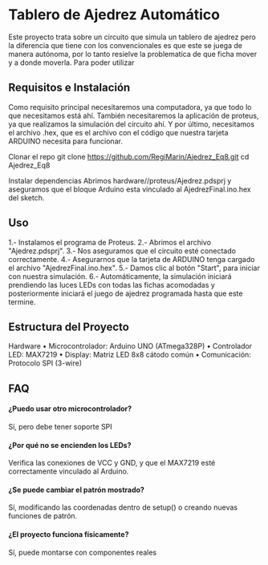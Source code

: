 # Tablero de Ajedrez Automático
Este proyecto trata sobre un circuito que simula un tablero de ajedrez pero la diferencia que tiene con los convencionales es que este se juega de manera autónoma, por lo tanto resielve la problematica de que ficha mover y a donde moverla.
Para poder utilizar

## Requisitos e Instalación

Como requisito principal necesitaremos una computadora, ya que todo lo que necesitamos está ahí. También necesitaremos la aplicación de proteus, ya que realizamos la simulación del circuito ahí. Y por último, necesitamos el archivo .hex, que es el archivo con el código que nuestra tarjeta ARDUINO necesita para funcionar.

Clonar el repo
git clone https://github.com/RegiMarin/Ajedrez_Eq8.git
cd Ajedrez_Eq8

Instalar dependencias 
Abrimos hardware//proteus/Ajedrez.pdsprj y aseguramos que el bloque Arduino esta vinculado al AjedrezFinal.ino.hex del sketch.

## Uso

1.- Instalamos el programa de Proteus.
2.- Abrimos el archivo "Ajedrez.pdsprj".
3.- Nos aseguramos que el circuito esté conectado correctamente.
4.- Asegurarnos que la tarjeta de ARDUINO tenga cargado el archivo "AjedrezFinal.ino.hex".
5.- Damos clic al botón "Start", para iniciar con nuestra simulación.
6.- Automáticamente, la simulación iniciará prendiendo las luces LEDs con todas las fichas acomodadas y posteriormente iniciará el juego de ajedrez programada hasta que este termine.

## Estructura del Proyecto

Hardware
•	Microcontrolador: Arduino UNO (ATmega328P)
•	Controlador LED: MAX7219
•	Display: Matriz LED 8x8 cátodo común
•	Comunicación: Protocolo SPI (3-wire)


## FAQ

#### ¿Puedo usar otro microcontrolador?

Sí, pero debe tener soporte SPI

#### ¿Por qué no se encienden los LEDs?

Verifica las conexiones de VCC y GND, y que el MAX7219 esté correctamente vinculado al Arduino.

#### ¿Se puede cambiar el patrón mostrado?

Sí, modificando las coordenadas dentro de setup() o creando nuevas funciones de patrón.

#### ¿El proyecto funciona físicamente?

Sí, puede montarse con componentes reales

